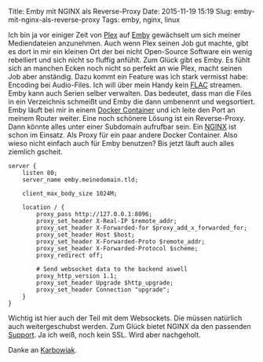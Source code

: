 Title: Emby mit NGINX als Reverse-Proxy
Date: 2015-11-19 15:19
Slug: emby-mit-nginx-als-reverse-proxy
Tags: emby, nginx, linux


Ich bin ja vor einiger Zeit von [Plex]() auf [Emby]() gewächselt um sich meiner Mediendateien anzunehmen. Auch wenn Plex seinen Job gut machte, gibt es dort in mir ein kleinen Ort der bei nicht Open-Source Software ein wenig rebelliert und sich nicht so fluffig anfühlt. Zum Glück gibt es Emby. Es fühlt sich an manchen Ecken noch nicht so perfekt an wie Plex, macht seinen Job aber anständig. Dazu kommt ein Feature was ich stark vermisst habe: Encoding bei Audio-Files. Ich will über mein Handy kein [FLAC]() streamen. Emby kann auch Serien selber verwalten. Das bedeutet, dass man die Files in ein Verzeichnis schmeißt und Emby die dann umbenennt und wegsortiert. Emby läuft bei mir in einem [Docker Container](https://hub.docker.com/r/emby/embyserver/) und ich leite den Port an meinem Router weiter. Eine noch schönere Lösung ist ein Reverse-Proxy. Dann könnte alles unter einer Subdomain aufrufbar sein. Ein [NGINX](http://nginx.org/) ist schon im Einsatz. Als Proxy für ein paar andere Docker Container. Also wieso nicht einfach auch für Emby benutzen? Bis jetzt läuft auch alles ziemlich gscheit.

    server {
        listen 80;
        server_name emby.meinedomain.tld;

        client_max_body_size 1024M;

        location / {
            proxy_pass http://127.0.0.1:8096;
            proxy_set_header X-Real-IP $remote_addr;
            proxy_set_header X-Forwarded-for $proxy_add_x_forwarded_for;
            proxy_set_header Host $host;
            proxy_set_header X-Forwarded-Proto $remote_addr;
            proxy_set_header X-Forwarded-Protocol $scheme;
            proxy_redirect off;

            # Send websocket data to the backend aswell
            proxy_http_version 1.1;
            proxy_set_header Upgrade $http_upgrade;
            proxy_set_header Connection "upgrade";
        }
    }

Wichtig ist hier auch der Teil mit dem Websockets. Die müssen natürlich auch weitergeschubst werden. Zum Glück bietet NGINX da den passenden [Support](https://www.nginx.com/blog/websocket-nginx/). Ja ich weiß, noch kein SSL. Wird aber nachgeholt.

Danke an [Karbowiak](http://emby.media/community/index.php?/topic/22889-emby-behind-a-reverse-proxy-remote-control-issue/?p=225882).
